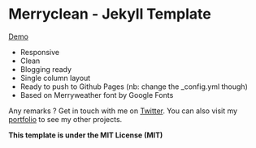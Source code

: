 # Merryclean - Jekyll Template

[Demo](http://gillesbertaux.github.io/Merryclean)

- Responsive
- Clean
- Blogging ready
- Single column layout
- Ready to push to Github Pages (nb: change the _config.yml though)
- Based on Merryweather font by Google Fonts

Any remarks ? Get in touch with me on [Twitter](http://twitter.com/gilles_bertaux). You can also visit my [portfolio](http://gillesbertaux.com) to see my other projects. 

**This template is under the MIT License (MIT)**


